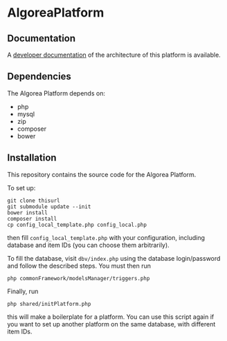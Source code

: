 # AlgoreaPlatform

## Documentation

A [developer documentation](https://docs.google.com/document/d/1QV9RhYjtPfiTLJAOBRYtBtrOeUSclCKGjvtvJmVEdX0/edit?usp=sharing) of the architecture of this platform is available.

## Dependencies

The Algorea Platform depends on:

- php
- mysql
- zip
- composer
- bower

## Installation

This repository contains the source code for the Algorea Platform.

To set up:

```
git clone thisurl
git submodule update --init
bower install
composer install
cp config_local_template.php config_local.php
```

then fill `config_local_template.php` with your configuration, including database and item IDs (you can choose them arbitrarily).

To fill the database, visit `dbv/index.php` using the database login/password and follow the described steps. You must then run

```
php commonFramework/modelsManager/triggers.php
```

Finally, run 

```
php shared/initPlatform.php
```

this will make a boilerplate for a platform. You can use this script again if you want to set up another platform on the same database, with different item IDs.
